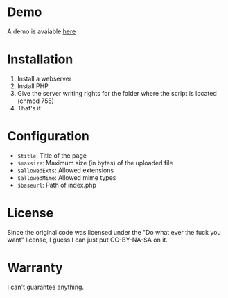# Demo #
A demo is avaiable [here](http://stuff.atomiccamel.com/img/ "here")

# Installation #
1. Install a webserver
2. Install PHP
4. Give the server writing rights for the folder where the script is located (chmod 755)
5. That's it

# Configuration #
*   `$title`: Title of the page
*   `$maxsize`: Maximum size (in bytes) of the uploaded file
*   `$allowedExts`: Allowed extensions
*   `$allowedMime`: Allowed mime types
*   `$baseurl`: Path of index.php

# License #
Since the original code was licensed under the "Do what ever the fuck you want" license, 
I guess I can just put CC-BY-NA-SA on it. 

# Warranty #

I can't guarantee anything. 

